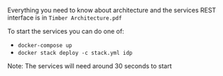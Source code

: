 Everything you need to know about architecture and the services REST interface is in `Timber Architecture.pdf`

To start the services you can do one of:
- `docker-compose up`
- `docker stack deploy -c stack.yml idp`

Note: The services will need around 30 seconds to start
